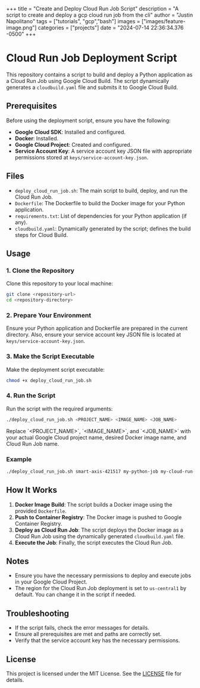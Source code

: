 +++
title =  "Create and Deploy Cloud Run Job Script"
description = "A script to create and deploy a gcp cloud run job from the cli"
author = "Justin Napolitano"
tags = ["tutorials", "gcp","bash"]
images = ["images/feature-image.png"]
categories = ["projects"]
date = "2024-07-14 22:36:34.376 -0500" 
+++



# Cloud Run Job Deployment Script

This repository contains a script to build and deploy a Python application as a Cloud Run Job using Google Cloud Build. The script dynamically generates a `cloudbuild.yaml` file and submits it to Google Cloud Build.

## Prerequisites

Before using the deployment script, ensure you have the following:

- **Google Cloud SDK**: Installed and configured.
- **Docker**: Installed.
- **Google Cloud Project**: Created and configured.
- **Service Account Key**: A service account key JSON file with appropriate permissions stored at `keys/service-account-key.json`.

## Files

- `deploy_cloud_run_job.sh`: The main script to build, deploy, and run the Cloud Run Job.
- `Dockerfile`: The Dockerfile to build the Docker image for your Python application.
- `requirements.txt`: List of dependencies for your Python application (if any).
- `cloudbuild.yaml`: Dynamically generated by the script; defines the build steps for Cloud Build.

## Usage

### 1. Clone the Repository

Clone this repository to your local machine:

```bash
git clone <repository-url>
cd <repository-directory>
```

### 2. Prepare Your Environment

Ensure your Python application and Dockerfile are prepared in the current directory. Also, ensure your service account key JSON file is located at `keys/service-account-key.json`.

### 3. Make the Script Executable

Make the deployment script executable:

```bash
chmod +x deploy_cloud_run_job.sh
```

### 4. Run the Script

Run the script with the required arguments:

```bash
./deploy_cloud_run_job.sh <PROJECT_NAME> <IMAGE_NAME> <JOB_NAME>
```

Replace \`<PROJECT_NAME>\`, \`<IMAGE_NAME>\`, and \`<JOB_NAME>\` with your actual Google Cloud project name, desired Docker image name, and Cloud Run Job name.

### Example

```bash
./deploy_cloud_run_job.sh smart-axis-421517 my-python-job my-cloud-run-job
```

## How It Works

1. **Docker Image Build**: The script builds a Docker image using the provided `Dockerfile`.
2. **Push to Container Registry**: The Docker image is pushed to Google Container Registry.
3. **Deploy as Cloud Run Job**: The script deploys the Docker image as a Cloud Run Job using the dynamically generated `cloudbuild.yaml` file.
4. **Execute the Job**: Finally, the script executes the Cloud Run Job.

## Notes

- Ensure you have the necessary permissions to deploy and execute jobs in your Google Cloud Project.
- The region for the Cloud Run Job deployment is set to `us-central1` by default. You can change it in the script if needed.

## Troubleshooting

- If the script fails, check the error messages for details.
- Ensure all prerequisites are met and paths are correctly set.
- Verify that the service account key has the necessary permissions.

## License

This project is licensed under the MIT License. See the [LICENSE](LICENSE) file for details.
